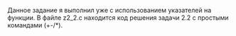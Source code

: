 Данное задание я выполнил уже с использованием указателей на функции.
В файле z2_2.c находится код решения задачи 2.2 с простыми командами (+-/*).
